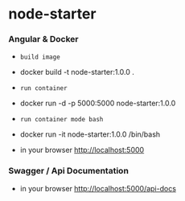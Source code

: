 # node-starter

### Angular & Docker

* `build image`
* docker build -t node-starter:1.0.0 .

* `run container`
* docker run -d -p 5000:5000 node-starter:1.0.0

* `run container mode bash`
* docker run -it node-starter:1.0.0 /bin/bash


* in your browser [http://localhost:5000](http://localhost:5000)


### Swagger / Api Documentation

* in your browser [http://localhost:5000/api-docs](http://localhost:5000/api-docs)
